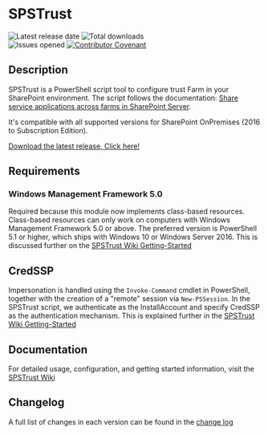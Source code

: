 # SPSTrust

![Latest release date](https://img.shields.io/github/release-date/luigilink/SPSTrust.svg?style=flat)
![Total downloads](https://img.shields.io/github/downloads/luigilink/SPSTrust/total.svg?style=flat)  
![Issues opened](https://img.shields.io/github/issues/luigilink/SPSTrust.svg?style=flat)
[![Contributor Covenant](https://img.shields.io/badge/Contributor%20Covenant-2.1-4baaaa.svg)](code_of_conduct.md)

## Description

SPSTrust is a PowerShell script tool to configure trust Farm in your SharePoint environment. The script follows the documentation: [Share service applications across farms in SharePoint Server](https://learn.microsoft.com/en-us/sharepoint/administration/share-service-applications-across-farms).

It's compatible with all supported versions for SharePoint OnPremises (2016 to Subscription Edition).

[Download the latest release, Click here!](https://github.com/luigilink/SPSTrust/releases/latest)

## Requirements

### Windows Management Framework 5.0

Required because this module now implements class-based resources.
Class-based resources can only work on computers with Windows
Management Framework 5.0 or above.
The preferred version is PowerShell 5.1 or higher, which ships with Windows 10 or Windows Server 2016.
This is discussed further on the [SPSTrust Wiki Getting-Started](https://github.com/luigilink/SPSTrust/wiki/Getting-Started)

## CredSSP

Impersonation is handled using the `Invoke-Command` cmdlet in PowerShell, together with the creation of a "remote" session via `New-PSSession`. In the SPSTrust script, we authenticate as the InstallAccount and specify CredSSP as the authentication mechanism. This is explained further in the [SPSTrust Wiki Getting-Started](https://github.com/luigilink/SPSTrust/wiki/Getting-Started)

## Documentation

For detailed usage, configuration, and getting started information, visit the [SPSTrust Wiki](https://github.com/luigilink/SPSTrust/wiki)

## Changelog

A full list of changes in each version can be found in the [change log](CHANGELOG.md)
